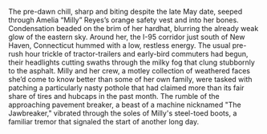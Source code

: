The pre-dawn chill, sharp and biting despite the late May date, seeped through Amelia “Milly” Reyes’s orange safety vest and into her bones.  Condensation beaded on the brim of her hardhat, blurring the already weak glow of the eastern sky.  Around her, the I-95 corridor just south of New Haven, Connecticut hummed with a low, restless energy.  The usual pre-rush hour trickle of tractor-trailers and early-bird commuters had begun, their headlights cutting swaths through the milky fog that clung stubbornly to the asphalt. Milly and her crew, a motley collection of weathered faces she’d come to know better than some of her own family, were tasked with patching a particularly nasty pothole that had claimed more than its fair share of tires and hubcaps in the past month.  The rumble of the approaching pavement breaker, a beast of a machine nicknamed "The Jawbreaker," vibrated through the soles of Milly's steel-toed boots, a familiar tremor that signaled the start of another long day.
